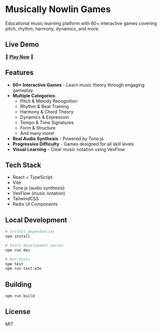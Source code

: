 # Musically Nowlin Games

Educational music learning platform with 60+ interactive games covering pitch, rhythm, harmony, dynamics, and more.

## Live Demo

🎵 **[Play Now](https://chrisnowlin.github.io/Musically-Nowlin-Games/)** 🎵

## Features

- **60+ Interactive Games** - Learn music theory through engaging gameplay
- **Multiple Categories**:
  - Pitch & Melody Recognition
  - Rhythm & Beat Training
  - Harmony & Chord Theory
  - Dynamics & Expression
  - Tempo & Time Signatures
  - Form & Structure
  - And many more!
- **Real Audio Synthesis** - Powered by Tone.js
- **Progressive Difficulty** - Games designed for all skill levels
- **Visual Learning** - Clear music notation using VexFlow

## Tech Stack

- React + TypeScript
- Vite
- Tone.js (audio synthesis)
- VexFlow (music notation)
- TailwindCSS
- Radix UI Components

## Local Development

```bash
# Install dependencies
npm install

# Start development server
npm run dev

# Run tests
npm test
npm run test:e2e
```

## Building

```bash
npm run build
```

## License

MIT
